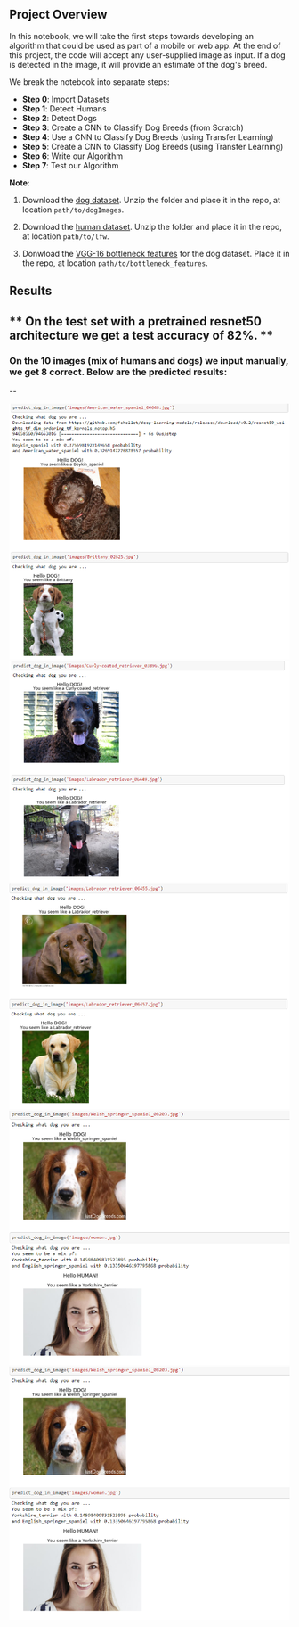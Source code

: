 ## Project Overview

In this notebook, we will take the first steps towards developing an algorithm that could be used as part of a mobile or web app.  At the end of this project, the code will accept any user-supplied image as input.  If a dog is detected in the image, it will provide an estimate of the dog's breed.

We break the notebook into separate steps:

* **Step 0**: Import Datasets
* **Step 1**: Detect Humans
* **Step 2**: Detect Dogs
* **Step 3**: Create a CNN to Classify Dog Breeds (from Scratch)
* **Step 4**: Use a CNN to Classify Dog Breeds (using Transfer Learning)
* **Step 5**: Create a CNN to Classify Dog Breeds (using Transfer Learning)
* **Step 6**: Write our Algorithm
* **Step 7**: Test our Algorithm

**Note**: 

1. Download the [dog dataset](https://s3-us-west-1.amazonaws.com/udacity-aind/dog-project/dogImages.zip).  Unzip the folder and place it in the repo, at location `path/to/dogImages`. 

2. Download the [human dataset](https://s3-us-west-1.amazonaws.com/udacity-aind/dog-project/lfw.zip).  Unzip the folder and place it in the repo, at location `path/to/lfw`. 

3. Donwload the [VGG-16 bottleneck features](https://s3-us-west-1.amazonaws.com/udacity-aind/dog-project/DogVGG16Data.npz) for the dog dataset.  Place it in the repo, at location `path/to/bottleneck_features`.

## Results

** On the test set with a pretrained resnet50 architecture we get a test accuracy of 82%. **
--

### On the 10 images (mix of humans and dogs) we input manually, we get 8 correct. Below are the predicted results:
--

<img src="results/1.png">
<img src="results/2.png">
<img src="results/3.png">
<img src="results/4.png">
<img src="results/4.png">
